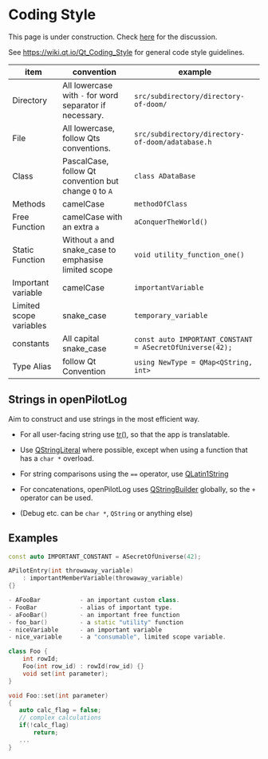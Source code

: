 # Coding Style

This page is under construction. Check [here](https://github.com/fiffty-50/openpilotlog/discussions/20) for the discussion.

See https://wiki.qt.io/Qt_Coding_Style for general code style guidelines.

|item|convention|example|
|----|----------|-------|
|Directory|All lowercase with `-` for word separator if necessary.|`src/subdirectory/directory-of-doom/`|
|File|All lowercase, follow Qts conventions.|`src/subdirectory/directory-of-doom/adatabase.h`|
|Class|PascalCase, follow Qt convention but change `Q` to `A`| `class ADataBase`|
|Methods|camelCase|`methodOfClass`
|Free Function|camelCase with an extra `a`|`aConquerTheWorld()`|
|Static Function|Without `a` and snake_case to emphasise limited scope|`void utility_function_one()`|
|Important variable|camelCase|`importantVariable`
|Limited scope variables|snake_case|`temporary_variable`|
|constants|All capital snake_case | `const auto IMPORTANT_CONSTANT = ASecretOfUniverse(42);`|
|Type Alias|follow Qt Convention|`using NewType = QMap<QString, int>`|


## Strings in openPilotLog

Aim to construct and use strings in the most efficient way. 

- For all user-facing string use [tr()](), so that the app is translatable.

- Use [QStringLiteral](https://doc-snapshots.qt.io/qt6-dev/qstring.html#QStringLiteral) where possible, except when using a function that has a `char *` overload.

- For string comparisons using the `==` operator, use [QLatin1String](https://wiki.qt.io/Using_QString_Effectively)

- For concatenations, openPilotLog uses [QStringBuilder](https://doc-snapshots.qt.io/qt6-dev/qstring.html#more-efficient-string-construction) globally, so the `+` operator can be used.
- (Debug etc. can be  `char *`, `QString` or anything else)

## Examples

```c++
const auto IMPORTANT_CONSTANT = ASecretOfUniverse(42);

APilotEntry(int throwaway_variable)
    : importantMemberVariable(throwaway_variable)
{}
```
```cpp
- AFooBar           - an important custom class.
- FooBar            - alias of important type.
- aFooBar()         - an important free function
- foo_bar()         - a static "utility" function
- niceVariable      - an important variable
- nice_variable     - a "consumable", limited scope variable.
```
```c++
class Foo {
    int rowId;
    Foo(int row_id) : rowId(row_id) {}
    void set(int parameter);
}

void Foo::set(int parameter)
{
   auto calc_flag = false;
   // complex calculations
   if(!calc_flag)
       return;
   ...
}
```